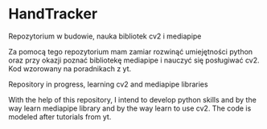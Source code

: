 # HandTracker
 Repozytorium w budowie, nauka bibliotek cv2 i mediapipe 

Za pomocą tego repozytorium mam zamiar rozwinąć umiejętności python oraz przy okazji poznać bibliotekę mediapipe i nauczyć się posługiwać cv2. Kod wzorowany na poradnikach z yt.



 Repository in progress, learning cv2 and mediapipe libraries 

With the help of this repository, I intend to develop python skills and by the way learn mediapipe library and by the way learn to use cv2. The code is modeled after tutorials from yt.
